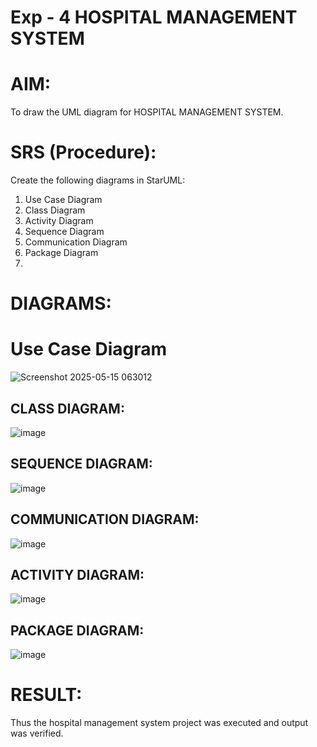 # Exp - 4 HOSPITAL MANAGEMENT SYSTEM

# AIM:
To draw the UML diagram for HOSPITAL MANAGEMENT SYSTEM.

# SRS (Procedure):
Create the following diagrams in StarUML:

1) Use Case Diagram
2) Class Diagram
3) Activity Diagram
4) Sequence Diagram
5) Communication Diagram
6) Package Diagram
7) 
# DIAGRAMS:
# Use Case Diagram
![Screenshot 2025-05-15 063012](https://github.com/user-attachments/assets/c88073d1-4644-47e1-8f12-feddec54e9da)

## CLASS DIAGRAM:

![image](https://github.com/user-attachments/assets/43557af6-c320-4a19-8fdc-da6503a37a01)

## SEQUENCE DIAGRAM:

![image](https://github.com/user-attachments/assets/ed63e0e1-acbb-48ac-b1ab-8c38c8edc5b7)

## COMMUNICATION DIAGRAM:

![image](https://github.com/user-attachments/assets/0e4c2713-4a40-42f0-a0b2-91711a820ed6)

## ACTIVITY DIAGRAM:

![image](https://github.com/user-attachments/assets/1c15bca0-0e49-479d-8b05-e0e9e8cf8d09)

## PACKAGE DIAGRAM:

![image](https://github.com/user-attachments/assets/195b8fd7-f72d-477a-afd6-9ccd41625f69)

# RESULT:

Thus the hospital management system project was executed and output was verified.
